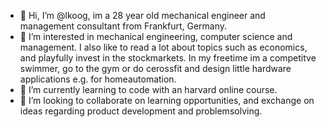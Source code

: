- 👋 Hi, I’m @lkoog, im a 28 year old mechanical engineer and management consultant from Frankfurt, Germany. 
- 👀 I’m interested in mechanical engineering, computer science and management. I also like to read a lot about topics such as economics, and playfully invest in the stockmarkets. In my freetime im a competitve swimmer, go to the gym or do cerossfit and design little hardware applications e.g. for homeautomation.  
- 🌱 I’m currently learning to code with an harvard online course. 
- 💞️ I’m looking to collaborate on learning opportunities, and exchange on ideas regarding product development and problemsolving. 


<!---
lkoog/lkoog is a ✨ special ✨ repository because its `README.md` (this file) appears on your GitHub profile.
You can click the Preview link to take a look at your changes.
--->
